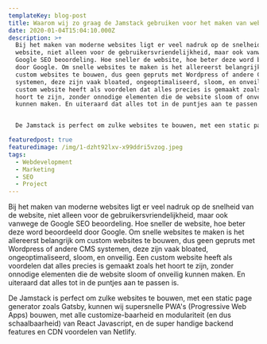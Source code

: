 ```yaml
---
templateKey: blog-post
title: Waarom wij zo graag de Jamstack gebruiken voor het maken van websites
date: 2020-01-04T15:04:10.000Z
description: >+
  Bij het maken van moderne websites ligt er veel nadruk op de snelheid van de
  website, niet alleen voor de gebruikersvriendelijkheid, maar ook vanwege de
  Google SEO beoordeling. Hoe sneller de website, hoe beter deze word beoordeeld
  door Google. Om snelle websites te maken is het allereerst belangrijk om
  custom websites te bouwen, dus geen gepruts met Wordpress of andere CMS
  systemen, deze zijn vaak bloated, ongeoptimaliseerd, sloom, en onveilig. Een
  custom website heeft als voordelen dat alles precies is gemaakt zoals het
  hoort te zijn, zonder onnodige elementen die de website sloom of onveilig
  kunnen maken. En uiteraard dat alles tot in de puntjes aan te passen is.


  De Jamstack is perfect om zulke websites te bouwen, met een static page generator zoals Gatsby, kunnen wij supersnelle PWA's (Progressive Web Apps) bouwen, met alle customize-baarheid en modulariteit (en dus schaalbaarheid) van React Javascript, en de super handige backend features en CDN voordelen van Netlify. 

featuredpost: true
featuredimage: /img/1-dzht92lxv-x99ddri5vzog.jpeg
tags:
  - Webdevelopment
  - Marketing
  - SEO
  - Project
---
```

Bij het maken van moderne websites ligt er veel nadruk op de snelheid van de website, niet alleen voor de gebruikersvriendelijkheid, maar ook vanwege de Google SEO beoordeling. Hoe sneller de website, hoe beter deze word beoordeeld door Google. Om snelle websites te maken is het allereerst belangrijk om custom websites te bouwen, dus geen gepruts met Wordpress of andere CMS systemen, deze zijn vaak bloated, ongeoptimaliseerd, sloom, en onveilig. Een custom website heeft als voordelen dat alles precies is gemaakt zoals het hoort te zijn, zonder onnodige elementen die de website sloom of onveilig kunnen maken. En uiteraard dat alles tot in de puntjes aan te passen is.

De Jamstack is perfect om zulke websites te bouwen, met een static page generator zoals Gatsby, kunnen wij supersnelle PWA's (Progressive Web Apps) bouwen, met alle customize-baarheid en modulariteit (en dus schaalbaarheid) van React Javascript, en de super handige backend features en CDN voordelen van Netlify.